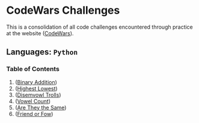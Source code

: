 # CodeWars Challenges

This is a consolidation of all code challenges encountered through practice at the website ([CodeWars](https://www.codewars.com/dashboard)).

## Languages: `Python`

### Table of Contents

1. ([Binary Addition](./binary_addition/README.md))
1. ([Highest Lowest](./highest_lowest/README.md))
1. ([Disemvowl Trolls](./disemvowel_trolls/README.md))
1. ([Vowel Count](./vowel_count/README.md))
1. ([Are They the Same](./are_they_the_same/README.md))
1. ([Friend or Fow](./friend_or_foe/README.md))

